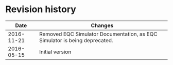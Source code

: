 # Revision history

| Date | Changes |
| ---- | ---------------- |
| 2016-11-21 | Removed EQC Simulator Documentation, as EQC Simulator is being deprecated. |
| 2016-05-15 | Initial version |

